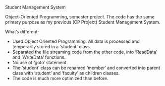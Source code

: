 Student Management System

Object-Oriented Programming, semester project.
The code has the same primary purpose as my previous (CP Project) Student Management System.

What’s different:
- Used Object Oriented Programming. All data is processed and temporarily stored in a 'student' class.
- Separated the file streaming code from the other code, into ‘ReadData’ and ‘WriteData’ functions.
- No use of ‘goto’ statement.
- The ‘student’ class can be renamed ‘member’ and converted into parent class with ‘student’ and ‘faculty’ as children classes.
- The code is much more optimized than before.

